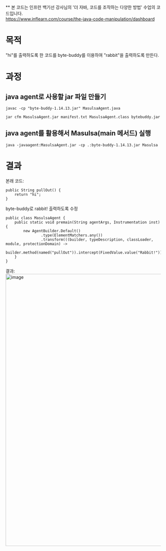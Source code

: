 ** 본 코드는 인프런 백기선 강사님의 '더 자바, 코드를 조작하는 다양한 방법' 수업의 코드입니다.   
https://www.inflearn.com/course/the-java-code-manipulation/dashboard  
# 목적
"hi"를 출력하도록 한 코드를 byte-buddy를 이용하여 "rabbit"을 출력하도록 만든다.

# 과정
## java agent로 사용할 jar 파일 만들기
```
javac -cp "byte-buddy-1.14.13.jar" MasulsaAgent.java
```
```
jar cfm MasulsaAgent.jar manifest.txt MasulsaAgent.class bytebuddy.jar
```

## java agent를 활용해서 Masulsa(main 메서드) 실행
```
java -javaagent:MasulsaAgent.jar -cp .:byte-buddy-1.14.13.jar Masulsa
```

# 결과
본래 코드:
```
public String pullOut() {
    return "hi";
}
```
byte-buddy로 rabbit! 출력하도록 수정
```
public class MasulsaAgent {
    public static void premain(String agentArgs, Instrumentation inst) {
        new AgentBuilder.Default()
                .type(ElementMatchers.any())
                .transform(((builder, typeDescription, classLoader, module, protectionDomain) ->
                        builder.method(named("pullOut")).intercept(FixedValue.value("Rabbit!")))).installOn(inst);
    }
}
```
결과:   
<img width="881" alt="image" src="https://github.com/jinwookh/byteBuddyPractice/assets/31182783/e3e88b49-7dfa-4c9f-9cb1-84a0f57d3a00">




